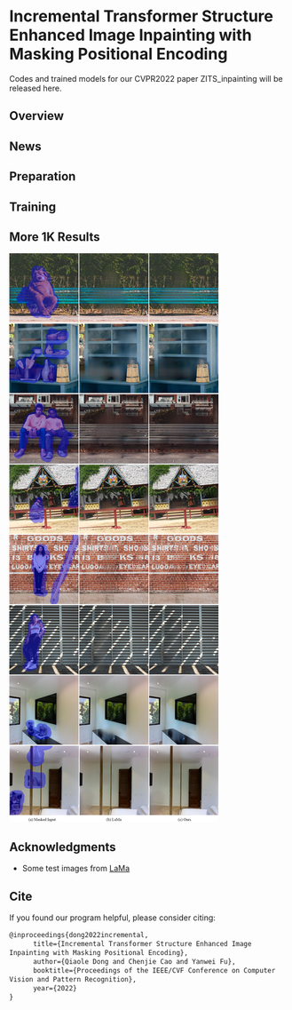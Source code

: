 # Incremental Transformer Structure Enhanced Image Inpainting with Masking Positional Encoding

Codes and trained models for our CVPR2022 paper ZITS_inpainting will be released here.

## Overview

## News


## Preparation


## Training


## More 1K Results

![](./imgs/supp_highres.jpg)

## Acknowledgments

* Some test images from [LaMa](https://github.com/saic-mdal/lama)

## Cite

If you found our program helpful, please consider citing:

```
@inproceedings{dong2022incremental,
      title={Incremental Transformer Structure Enhanced Image Inpainting with Masking Positional Encoding}, 
      author={Qiaole Dong and Chenjie Cao and Yanwei Fu},
      booktitle={Proceedings of the IEEE/CVF Conference on Computer Vision and Pattern Recognition},
      year={2022}
}
```